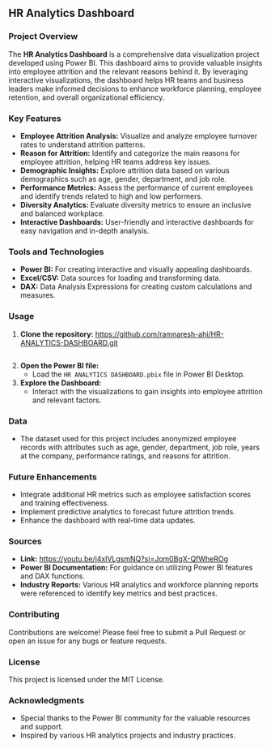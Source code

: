 
## HR Analytics Dashboard

### Project Overview
The **HR Analytics Dashboard** is a comprehensive data visualization project developed using Power BI. This dashboard aims to provide valuable insights into employee attrition and the relevant reasons behind it. By leveraging interactive visualizations, the dashboard helps HR teams and business leaders make informed decisions to enhance workforce planning, employee retention, and overall organizational efficiency.

### Key Features
- **Employee Attrition Analysis:** Visualize and analyze employee turnover rates to understand attrition patterns.
- **Reason for Attrition:** Identify and categorize the main reasons for employee attrition, helping HR teams address key issues.
- **Demographic Insights:** Explore attrition data based on various demographics such as age, gender, department, and job role.
- **Performance Metrics:** Assess the performance of current employees and identify trends related to high and low performers.
- **Diversity Analytics:** Evaluate diversity metrics to ensure an inclusive and balanced workplace.
- **Interactive Dashboards:** User-friendly and interactive dashboards for easy navigation and in-depth analysis.

### Tools and Technologies
- **Power BI:** For creating interactive and visually appealing dashboards.
- **Excel/CSV:** Data sources for loading and transforming data.
- **DAX:** Data Analysis Expressions for creating custom calculations and measures.

### Usage
1. **Clone the repository:** https://github.com/ramnaresh-ahi/HR-ANALYTICS-DASHBOARD.git
   ```sh

   ```
2. **Open the Power BI file:**
   - Load the `HR ANALYTICS DASHBOARD.pbix` file in Power BI Desktop.
3. **Explore the Dashboard:**
   - Interact with the visualizations to gain insights into employee attrition and relevant factors.

### Data
- The dataset used for this project includes anonymized employee records with attributes such as age, gender, department, job role, years at the company, performance ratings, and reasons for attrition.

### Future Enhancements
- Integrate additional HR metrics such as employee satisfaction scores and training effectiveness.
- Implement predictive analytics to forecast future attrition trends.
- Enhance the dashboard with real-time data updates.

### Sources
- **Link:** https://youtu.be/j4xlVLgsmNQ?si=Jom0BgX-QfWheROg
- **Power BI Documentation:** For guidance on utilizing Power BI features and DAX functions.
- **Industry Reports:** Various HR analytics and workforce planning reports were referenced to identify key metrics and best practices.

### Contributing
Contributions are welcome! Please feel free to submit a Pull Request or open an issue for any bugs or feature requests.

### License
This project is licensed under the MIT License.

### Acknowledgments
- Special thanks to the Power BI community for the valuable resources and support.
- Inspired by various HR analytics projects and industry practices.
